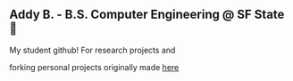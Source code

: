 ## Addy B. - B.S. Computer Engineering @ SF State 💌
My student github! For research projects and

forking personal projects originally made [here](https://github.com/afroaddy "AfroAddy Github")
<!--
**addysfsu/addysfsu** is a ✨ _special_ ✨ repository because its `README.md` (this file) appears on your GitHub profile.

Here are some ideas to get you started:

- 🔭 I’m currently working on ...
- 🌱 I’m currently learning ...
- 👯 I’m looking to collaborate on ...
- 🤔 I’m looking for help with ...
- 💬 Ask me about ...
- 📫 How to reach me: ...
- 😄 Pronouns: ...
- ⚡ Fun fact: ...
-->

